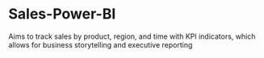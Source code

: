 # Sales-Power-BI
Aims to track sales by product, region, and time with KPI indicators, which allows for business storytelling and executive reporting
